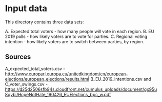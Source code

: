 # Input data

This directory contains three data sets:

A. Expected total voters - how many people will vote in each region.
B. EU 2019 polls - how likely voters are to vote for parties.
C. Regional voting intention - how likely voters are to switch between parties, by region.


## Sources

A_expected_total_voters.csv - http://www.europarl.europa.eu/unitedkingdom/en/european-elections/european_elections/results.html
B_EU_2019_intentions.csv and C_voter_swings.csv - https://d25d2506sfb94s.cloudfront.net/cumulus_uploads/document/gx95u8qvbi/HopeNotHate_190426_EUElections_bpc_w.pdf
